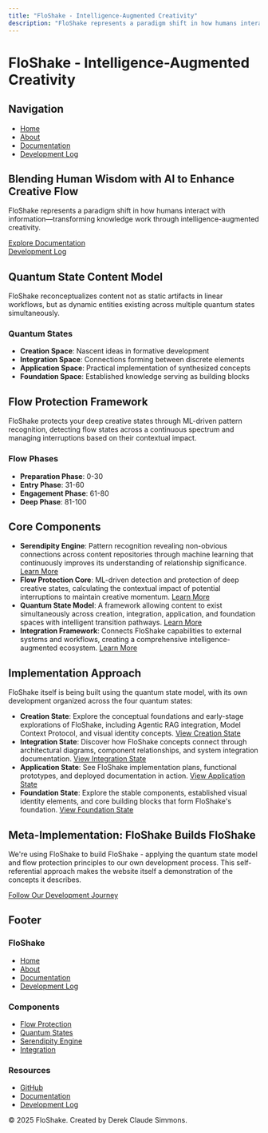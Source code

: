 ```yaml
---
title: "FloShake - Intelligence-Augmented Creativity"
description: "FloShake represents a paradigm shift in how humans interact with information—transcending traditional content management to establish a new category of intelligence-augmented creativity."
---
```


# FloShake - Intelligence-Augmented Creativity

## Navigation

- [Home](/)
- [About](/about/)
- [Documentation](/docs/)
- [Development Log](/blog/)

## Blending Human Wisdom with AI to Enhance Creative Flow

FloShake represents a paradigm shift in how humans interact with information—transforming knowledge work through intelligence-augmented creativity.

[Explore Documentation](/docs/)  
[Development Log](/blog/)

## Quantum State Content Model

FloShake reconceptualizes content not as static artifacts in linear workflows, but as dynamic entities existing across multiple quantum states simultaneously.

### Quantum States

- **Creation Space**: Nascent ideas in formative development
- **Integration Space**: Connections forming between discrete elements
- **Application Space**: Practical implementation of synthesized concepts
- **Foundation Space**: Established knowledge serving as building blocks

## Flow Protection Framework

FloShake protects your deep creative states through ML-driven pattern recognition, detecting flow states across a continuous spectrum and managing interruptions based on their contextual impact.

### Flow Phases

- **Preparation Phase**: 0-30
- **Entry Phase**: 31-60
- **Engagement Phase**: 61-80
- **Deep Phase**: 81-100

## Core Components

- **Serendipity Engine**: Pattern recognition revealing non-obvious connections across content repositories through machine learning that continuously improves its understanding of relationship significance. [Learn More](/docs/serendipity/)
- **Flow Protection Core**: ML-driven detection and protection of deep creative states, calculating the contextual impact of potential interruptions to maintain creative momentum. [Learn More](/docs/flow-protection/)
- **Quantum State Model**: A framework allowing content to exist simultaneously across creation, integration, application, and foundation spaces with intelligent transition pathways. [Learn More](/docs/quantum-states/)
- **Integration Framework**: Connects FloShake capabilities to external systems and workflows, creating a comprehensive intelligence-augmented ecosystem. [Learn More](/docs/integration/)

## Implementation Approach

FloShake itself is being built using the quantum state model, with its own development organized across the four quantum states:

- **Creation State**: Explore the conceptual foundations and early-stage explorations of FloShake, including Agentic RAG integration, Model Context Protocol, and visual identity concepts. [View Creation State](/_states/creation/)
- **Integration State**: Discover how FloShake concepts connect through architectural diagrams, component relationships, and system integration documentation. [View Integration State](/_states/integration/)
- **Application State**: See FloShake implementation plans, functional prototypes, and deployed documentation in action. [View Application State](/_states/application/)
- **Foundation State**: Explore the stable components, established visual identity elements, and core building blocks that form FloShake's foundation. [View Foundation State](/_states/foundation/)

## Meta-Implementation: FloShake Builds FloShake

We're using FloShake to build FloShake - applying the quantum state model and flow protection principles to our own development process. This self-referential approach makes the website itself a demonstration of the concepts it describes.

[Follow Our Development Journey](/blog/)

## Footer

### FloShake

- [Home](/)
- [About](/about/)
- [Documentation](/docs/)
- [Development Log](/blog/)

### Components

- [Flow Protection](/docs/flow-protection/)
- [Quantum States](/docs/quantum-states/)
- [Serendipity Engine](/docs/serendipity/)
- [Integration](/docs/integration/)

### Resources

- [GitHub](https://github.com/dereksimmons23/FloShake)
- [Documentation](/docs/)
- [Development Log](/blog/)

&copy; 2025 FloShake. Created by Derek Claude Simmons.
